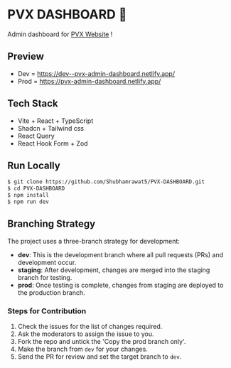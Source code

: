 # PVX DASHBOARD 🚀

Admin dashboard for [PVX Website](https://pvxcommunity.com) !

## Preview

- Dev = https://dev--pvx-admin-dashboard.netlify.app/
- Prod = https://pvx-admin-dashboard.netlify.app/

## Tech Stack

- Vite + React + TypeScript
- Shadcn + Tailwind css
- React Query
- React Hook Form + Zod

## Run Locally

```bash
$ git clone https://github.com/Shubhamrawat5/PVX-DASHBOARD.git
$ cd PVX-DASHBOARD
$ npm install
$ npm run dev
```

## Branching Strategy

The project uses a three-branch strategy for development:

- **dev**: This is the development branch where all pull requests (PRs) and development occur.
- **staging**: After development, changes are merged into the staging branch for testing.
- **prod**: Once testing is complete, changes from staging are deployed to the production branch.

### Steps for Contribution

1. Check the issues for the list of changes required.
2. Ask the moderators to assign the issue to you.
3. Fork the repo and untick the 'Copy the prod branch only'.
4. Make the branch from `dev` for your changes.
5. Send the PR for review and set the target branch to `dev`.
